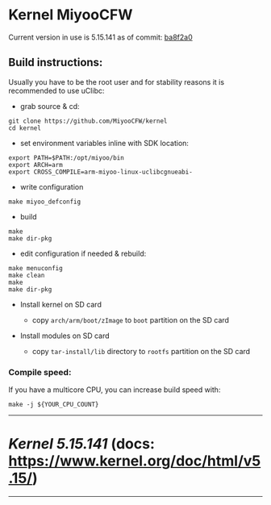 # Kernel MiyooCFW
Current version in use is 5.15.141 as of commit: [ba8f2a0](https://github.com/MiyooCFW/kernel/commit/ba8f2a07354908edb76ddcb7a1cda22d305643a0)
## Build instructions:
Usually you have to be the root user and for stability reasons it is recommended to use uClibc:

- grab source & cd:
```
git clone https://github.com/MiyooCFW/kernel
cd kernel
```
- set environment variables inline with SDK location:
```
export PATH=$PATH:/opt/miyoo/bin
export ARCH=arm
export CROSS_COMPILE=arm-miyoo-linux-uclibcgnueabi-
```
- write configuration
```
make miyoo_defconfig
```
- build
```
make
make dir-pkg
```
- edit configuration if needed & rebuild:
```
make menuconfig
make clean
make
make dir-pkg
```
- Install kernel on SD card
  - copy `arch/arm/boot/zImage` to `boot` partition on the SD card

- Install modules on SD card
  - copy `tar-install/lib` directory to `rootfs` partition on the SD card

### Compile speed:
If you have a multicore CPU, you can increase build speed with:
```
make -j ${YOUR_CPU_COUNT}
```

---
# _Kernel 5.15.141_ (docs: https://www.kernel.org/doc/html/v5.15/)
---
